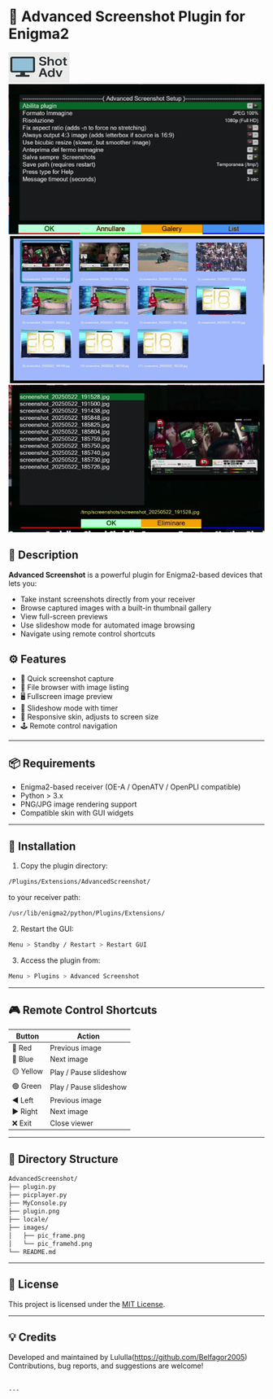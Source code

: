 # 📸 Advanced Screenshot Plugin for Enigma2

<img src="https://github.com/Belfagor2005/AdvancedScreenshot/blob/main/usr/lib/enigma2/python/Plugins/Extensions/AdvancedScreenshot/plugin.png?raw=true">

<img src="https://github.com/Belfagor2005/AdvancedScreenshot/blob/main/screen/config.png?raw=true">

<img src="https://github.com/Belfagor2005/AdvancedScreenshot/blob/main/screen/galery.png?raw=true">

<img src="https://github.com/Belfagor2005/AdvancedScreenshot/blob/main/screen/list.png?raw=true">


## 🧩 Description

**Advanced Screenshot** is a powerful plugin for Enigma2-based devices that lets you:

- Take instant screenshots directly from your receiver
- Browse captured images with a built-in thumbnail gallery
- View full-screen previews
- Use slideshow mode for automated image browsing
- Navigate using remote control shortcuts

## ⚙️ Features

- 📸 Quick screenshot capture
- 📁 File browser with image listing
- 🖥️ Fullscreen image preview
- 🔁 Slideshow mode with timer
- 🎨 Responsive skin, adjusts to screen size
- 🕹️ Remote control navigation

---

## 📦 Requirements

- Enigma2-based receiver (OE-A / OpenATV / OpenPLI compatible)
- Python > 3.x
- PNG/JPG image rendering support
- Compatible skin with GUI widgets

---

## 🚀 Installation

1. Copy the plugin directory:

```bash
/Plugins/Extensions/AdvancedScreenshot/
````

to your receiver path:

```bash
/usr/lib/enigma2/python/Plugins/Extensions/
```

2. Restart the GUI:

```bash
Menu > Standby / Restart > Restart GUI
```

3. Access the plugin from:

```bash
Menu > Plugins > Advanced Screenshot
```

---

## 🎮 Remote Control Shortcuts

| Button    | Action                 |
| --------- | ---------------------- |
| 🔴 Red    | Previous image         |
| 🔵 Blue   | Next image             |
| 🟡 Yellow | Play / Pause slideshow |
| 🟢 Green  | Play / Pause slideshow |
| ◀️ Left   | Previous image         |
| ▶️ Right  | Next image             |
| ❌ Exit    | Close viewer           |

---

## 📁 Directory Structure

```
AdvancedScreenshot/
├── plugin.py
├── picplayer.py
├── MyConsole.py
├── plugin.png
├── locale/
├── images/
│   ├── pic_frame.png
│   └── pic_framehd.png
└── README.md
```

---

## 📜 License

This project is licensed under the [MIT License](LICENSE).

---

## 💡 Credits

Developed and maintained by Lululla(https://github.com/Belfagor2005)
Contributions, bug reports, and suggestions are welcome!

```

---

```
